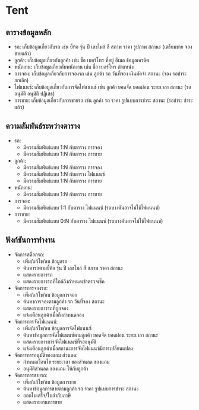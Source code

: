 # Tent

## ตารางข้อมูลหลัก

- รถ: เก็บข้อมูลเกี่ยวกับรถ เช่น ยี่ห้อ รุ่น ปี เลขไมล์ สี สภาพ ราคา รูปภาพ สถานะ (เตรียมขาย จอง ขายแล้ว)
- ลูกค้า: เก็บข้อมูลเกี่ยวกับลูกค้า เช่น ชื่อ เบอร์โทร ที่อยู่ อีเมล ข้อมูลเครดิต
- พนักงาน: เก็บข้อมูลเกี่ยวกับพนักงาน เช่น ชื่อ เบอร์โทร ตำแหน่ง
- การจอง: เก็บข้อมูลเกี่ยวกับการจองรถ เช่น ลูกค้า รถ วันที่จอง เงินมัดจำ สถานะ (จอง รอชำระ ยกเลิก)
- ไฟแนนซ์: เก็บข้อมูลเกี่ยวกับการจัดไฟแนนซ์ เช่น ลูกค้า ยอดจัด ยอดผ่อน ระยะเวลา สถานะ (รออนุมัติ อนุมัติ ปฏิเสธ)
- การขาย: เก็บข้อมูลเกี่ยวกับการขายรถ เช่น ลูกค้า รถ ราคา รูปแบบการชำระ สถานะ (รอชำระ ชำระแล้ว)

## ความสัมพันธ์ระหว่างตาราง
- รถ:
   - มีความสัมพันธ์แบบ 1:N กับตาราง การจอง
   - มีความสัมพันธ์แบบ 1:N กับตาราง การขาย
- ลูกค้า:
   - มีความสัมพันธ์แบบ 1:N กับตาราง การจอง
   - มีความสัมพันธ์แบบ 1:N กับตาราง ไฟแนนซ์
   - มีความสัมพันธ์แบบ 1:N กับตาราง การขาย
- พนักงาน:
   - มีความสัมพันธ์แบบ 1:N กับตาราง การขาย
- การจอง:
   - มีความสัมพันธ์แบบ 1:1 กับตาราง ไฟแนนซ์ (รถบางคันอาจไม่ใช้ไฟแนนซ์)
- การขาย:
   - มีความสัมพันธ์แบบ 0:N กับตาราง ไฟแนนซ์ (รถบางคันอาจไม่ใช้ไฟแนนซ์)
  

## ฟังก์ชันการทำงาน
- จัดการสต็อกรถ:
    - เพิ่ม/แก้ไข/ลบ ข้อมูลรถ
    - ค้นหารถตามยี่ห้อ รุ่น ปี เลขไมล์ สี สภาพ ราคา สถานะ
    - แสดงรายการรถ
    - แสดงรายการรถที่ใกล้ถึงกำหนดเข้าตรวจเช็ค
- จัดการการจองรถ:
    - เพิ่ม/แก้ไข/ลบ ข้อมูลการจอง
    - ค้นหาการจองตามลูกค้า รถ วันที่จอง สถานะ
    - แสดงรายการรถที่ถูกจอง
    - แจ้งเตือนลูกค้าเมื่อถึงกำหนดจอง
- จัดการการจัดไฟแนนซ์:
    - เพิ่ม/แก้ไข/ลบ ข้อมูลการจัดไฟแนนซ์
    - ค้นหาข้อมูลการจัดไฟแนนซ์ตามลูกค้า ยอดจัด ยอดผ่อน ระยะเวลา สถานะ
    - แสดงรายการการจัดไฟแนนซ์ที่รออนุมัติ
    - แจ้งเตือนลูกค้าเมื่อสถานะการจัดไฟแนนซ์มีการเปลี่ยนแปลง
- จัดการการอนุมัติของแถม ส่วนลด:
    - กำหนดเงื่อนไข ระยะเวลา ของส่วนลด ของแถม
    - อนุมัติส่วนลด ของแถม ให้กับลูกค้า
- จัดการการขายรถ:
    - เพิ่ม/แก้ไข/ลบ ข้อมูลการขาย
    - ค้นหาข้อมูลการขายตามลูกค้า รถ ราคา รูปแบบการชำระ สถานะ
    - ออกใบเสร็จ/ใบกำกับภาษี
    - แสดงรายงานการขาย